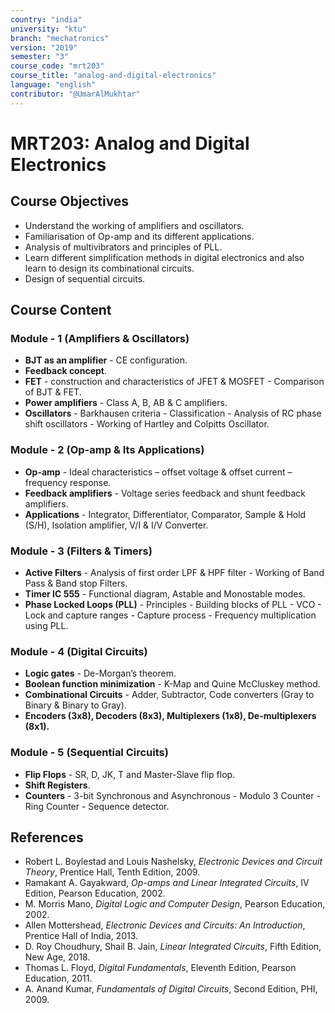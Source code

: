 ```yaml
---
country: "india"
university: "ktu"
branch: "mechatronics"
version: "2019"
semester: "3"
course_code: "mrt203"
course_title: "analog-and-digital-electronics"
language: "english"
contributor: "@UmarAlMukhtar"
---
```


# MRT203: Analog and Digital Electronics

## Course Objectives

* Understand the working of amplifiers and oscillators.
* Familiarisation of Op-amp and its different applications.
* Analysis of multivibrators and principles of PLL.
* Learn different simplification methods in digital electronics and also learn to design its combinational circuits.
* Design of sequential circuits.

## Course Content

### Module - 1 (Amplifiers & Oscillators)

* **BJT as an amplifier** - CE configuration.  
* **Feedback concept**.  
* **FET** - construction and characteristics of JFET & MOSFET - Comparison of BJT & FET.  
* **Power amplifiers** - Class A, B, AB & C amplifiers.  
* **Oscillators** - Barkhausen criteria - Classification - Analysis of RC phase shift oscillators - Working of Hartley and Colpitts Oscillator.

### Module - 2 (Op-amp & Its Applications)

* **Op-amp** - Ideal characteristics – offset voltage & offset current – frequency response.  
* **Feedback amplifiers** - Voltage series feedback and shunt feedback amplifiers.  
* **Applications** - Integrator, Differentiator, Comparator, Sample & Hold (S/H), Isolation amplifier, V/I & I/V Converter.

### Module - 3 (Filters & Timers)

* **Active Filters** - Analysis of first order LPF & HPF filter - Working of Band Pass & Band stop Filters.  
* **Timer IC 555** - Functional diagram, Astable and Monostable modes.  
* **Phase Locked Loops (PLL)** - Principles - Building blocks of PLL - VCO - Lock and capture ranges - Capture process - Frequency multiplication using PLL.

### Module - 4 (Digital Circuits)

* **Logic gates** - De-Morgan’s theorem.  
* **Boolean function minimization** - K-Map and Quine McCluskey method.  
* **Combinational Circuits** - Adder, Subtractor, Code converters (Gray to Binary & Binary to Gray).  
* **Encoders (3x8), Decoders (8x3), Multiplexers (1x8), De-multiplexers (8x1).**

### Module - 5 (Sequential Circuits)

* **Flip Flops** - SR, D, JK, T and Master-Slave flip flop.  
* **Shift Registers**.  
* **Counters** - 3-bit Synchronous and Asynchronous - Modulo 3 Counter - Ring Counter - Sequence detector.

## References

* Robert L. Boylestad and Louis Nashelsky, *Electronic Devices and Circuit Theory*, Prentice Hall, Tenth Edition, 2009.  
* Ramakant A. Gayakward, *Op-amps and Linear Integrated Circuits*, IV Edition, Pearson Education, 2002.  
* M. Morris Mano, *Digital Logic and Computer Design*, Pearson Education, 2002.  
* Allen Mottershead, *Electronic Devices and Circuits: An Introduction*, Prentice Hall of India, 2013.  
* D. Roy Choudhury, Shail B. Jain, *Linear Integrated Circuits*, Fifth Edition, New Age, 2018.  
* Thomas L. Floyd, *Digital Fundamentals*, Eleventh Edition, Pearson Education, 2011.  
* A. Anand Kumar, *Fundamentals of Digital Circuits*, Second Edition, PHI, 2009.  
